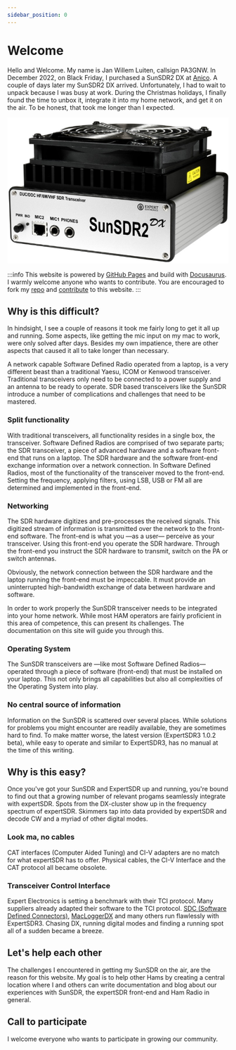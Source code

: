 ```yaml
---
sidebar_position: 0
---
```


# Welcome

Hello and Welcome. My name is Jan Willem Luiten, callsign PA3GNW. In December 2022, on Black Friday, I purchased a SunSDR2 DX at <a href="https://www.anico-hamshop.eu" target="_blank">Anico</a>.
A couple of days later my SunSDR2 DX arrived. Unfortunately, I had to wait to unpack because I was busy at work. During the Christmas holidays, I finally found the time to unbox it, integrate it into my home network, and get it on the air. To be honest, that took me longer than I expected.

![SunSDR2DX by Expert Electronics](img/SunSDR2DX.jpg)

:::info
This website is powered by [GitHub Pages](https://pages.github.com) and build with [Docusaurus](https://docusaurus.io/docs). I warmly welcome anyone who wants to contribute. You are encouraged to fork my [repo](https://github.com/jwluiten/jwluiten.github.io) and [contribute](https://docs.github.com/en/get-started/quickstart/contributing-to-projects) to this website.
:::

## Why is this difficult?

In hindsight, I see a couple of reasons it took me fairly long to get it all up and running. Some aspects, like getting the mic input on my mac to work,
were only solved after days. Besides my own impatience, there are other aspects that caused it all to take longer than necessary.

A network capable Software Defined Radio operated from a laptop, is a very different beast than a traditional Yaesu, ICOM or Kenwood transceiver. Traditional transceivers only need to be connected to a power supply and an antenna to be ready to operate. SDR based transceivers like the SunSDR introduce a number of complications and challenges that need to be mastered.

### Split functionality

With traditional transceivers, all functionality resides in a single box, the transceiver. Software Defined Radios are comprised of two separate parts; the SDR transceiver, a piece of advanced hardware and a software front-end that runs on a laptop. The SDR hardware and the software front-end exchange information over a network connection. In Software Defined Radios, most of the functionality of the transceiver moved to the front-end. Setting the frequency, applying filters, using LSB, USB or FM all are determined and implemented in the front-end.

### Networking

The SDR hardware digitizes and pre-processes the received signals. This digitized stream of information is transmitted over the network to the front-end software. The front-end is what you &mdash;as a user&mdash; perceive as your transceiver. Using this front-end you operate the SDR hardware. Through the front-end you instruct the SDR hardware to transmit, switch on the PA or switch antennas.

Obviously, the network connection between the SDR hardware and the laptop running the front-end must be impeccable. It must provide an uninterrupted high-bandwidth exchange of data between hardware and software.

In order to work properly the SunSDR transceiver needs to be integrated into your home network. While most HAM operators are fairly proficient in this area of competence, this can present its challenges. The documentation on this site will guide you through this.

### Operating System

The SunSDR transceivers are &mdash;like most Software Defined Radios&mdash; operated through a piece of software (front-end) that must be installed on your laptop. This not only brings all capabilities but also all complexities of the Operating System into play.

### No central source of information

Information on the SunSDR is scattered over several places. While solutions for problems you might encounter are readily available, they are sometimes hard to find. To make matter worse, the latest version (ExpertSDR3 1.0.2 beta), while easy to operate and similar to ExpertSDR3, has no manual at the time of this writing.

## Why is this easy?

Once you've got your SunSDR and ExpertSDR up and running, you're bound to find out that a growing number of relevant progams seamlessly integrate with expertSDR. Spots from the DX-cluster show up in the frequency spectrum of expertSDR. Skimmers tap into data provided by expertSDR and decode CW and a myriad of other digital modes.

### Look ma, no cables

CAT interfaces (Computer Aided Tuning) and CI-V adapters are no match for what expertSDR has to offer. Physical cables, the CI-V Interface and the CAT protocol all became obsolete.

### Transceiver Control Interface

Expert Electronics is setting a benchmark with their TCI protocol. Many suppliers already adapted their software to the TCI protocol. [SDC (Software Defined Connectors)](https://www.lw-sdc.com), [MacLoggerDX](https://www.dogparksoftware.com/MacLoggerDX.html) and many others run flawlessly with ExpertSDR3. Chasing DX, running digital modes and finding a running spot all of a sudden became a breeze.


## Let's help each other

The challenges I encountered in getting my SunSDR on the air, are the reason for this website. My goal is to help other Hams by creating a central location where I and others can write documentation and blog about our experiences with SunSDR, the expertSDR front-end and Ham Radio in general.

## Call to participate

I welcome everyone who wants to participate in growing our community.
